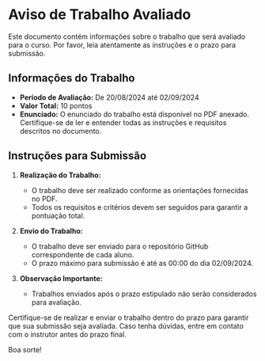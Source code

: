 # Aviso de Trabalho Avaliado

Este documento contém informações sobre o trabalho que será avaliado para o curso. Por favor, leia atentamente as instruções e o prazo para submissão.

## Informações do Trabalho

- **Período de Avaliação:** De 20/08/2024 até 02/09/2024
- **Valor Total:** 10 pontos
- **Enunciado:** O enunciado do trabalho está disponível no PDF anexado. Certifique-se de ler e entender todas as instruções e requisitos descritos no documento.

## Instruções para Submissão

1. **Realização do Trabalho:**
   - O trabalho deve ser realizado conforme as orientações fornecidas no PDF.
   - Todos os requisitos e critérios devem ser seguidos para garantir a pontuação total.

2. **Envio do Trabalho:**
   - O trabalho deve ser enviado para o repositório GitHub correspondente de cada aluno.
   - O prazo máximo para submissão é até as 00:00 do dia 02/09/2024. 

3. **Observação Importante:**
   - Trabalhos enviados após o prazo estipulado não serão considerados para avaliação. 

Certifique-se de realizar e enviar o trabalho dentro do prazo para garantir que sua submissão seja avaliada. Caso tenha dúvidas, entre em contato com o instrutor antes do prazo final.

Boa sorte!
